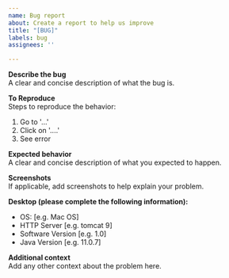 ```yaml
---
name: Bug report
about: Create a report to help us improve
title: "[BUG]"
labels: bug
assignees: ''

---
```


**Describe the bug**  
A clear and concise description of what the bug is.

**To Reproduce**  
Steps to reproduce the behavior:
1. Go to '...'
2. Click on '....'
3. See error

**Expected behavior**  
A clear and concise description of what you expected to happen.

**Screenshots**  
If applicable, add screenshots to help explain your problem.

**Desktop (please complete the following information):**  
 - OS: [e.g. Mac OS]
 - HTTP Server [e.g. tomcat 9]
 - Software Version [e.g. 1.0]
 - Java Version [e.g. 11.0.7]

**Additional context**  
Add any other context about the problem here.
